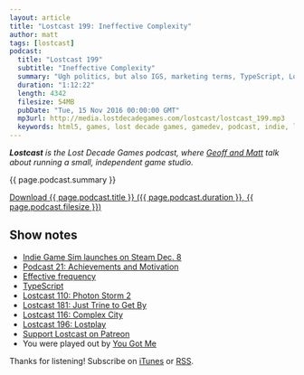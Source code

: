 ```yaml
---
layout: article
title: "Lostcast 199: Ineffective Complexity"
author: matt
tags: [lostcast]
podcast:
  title: "Lostcast 199"
  subtitle: "Ineffective Complexity"
  summary: "Ugh politics, but also IGS, marketing terms, TypeScript, Lostcast and more."
  duration: "1:12:22"
  length: 4342
  filesize: 54MB
  pubDate: "Tue, 15 Nov 2016 00:00:00 GMT"
  mp3url: http://media.lostdecadegames.com/lostcast/lostcast_199.mp3
  keywords: html5, games, lost decade games, gamedev, podcast, indie, lostcast
---
```

_**Lostcast** is the Lost Decade Games podcast, where [Geoff and Matt](/about/) talk about running a small, independent game studio._

{{ page.podcast.summary }}

<a class="download-podcast" href="{{ page.podcast.mp3url }}">
	Download {{ page.podcast.title }} ({{ page.podcast.duration }}, {{ page.podcast.filesize }})
</a>

## Show notes

* [Indie Game Sim launches on Steam Dec. 8](http://store.steampowered.com/app/549740)
* [Podcast 21: Achievements and Motivation](http://www.psychologyofgames.com/2016/10/podcast-21-achievements-and-motivation/)
* [Effective frequency](https://en.wikipedia.org/wiki/Effective_frequency)
* [TypeScript](https://www.typescriptlang.org/)
* [Lostcast 110: Photon Storm 2](http://www.lostdecadegames.com/lostcast-110/)
* [Lostcast 181: Just Trine to Get By](http://www.lostdecadegames.com/lostcast-181/)
* [Lostcast 116: Complex City](http://www.lostdecadegames.com/lostcast-116/)
* [Lostcast 196: Lostplay](http://www.lostdecadegames.com/lostcast-196/)
* [Support Lostcast on Patreon](https://www.patreon.com/lostdecadegames)
* You were played out by [You Got Me](https://joshuamorse.bandcamp.com/track/you-got-me)

Thanks for listening! Subscribe on [iTunes](http://itunes.apple.com/us/podcast/lostcast/id481950724) or [RSS](/lostcast.xml).
